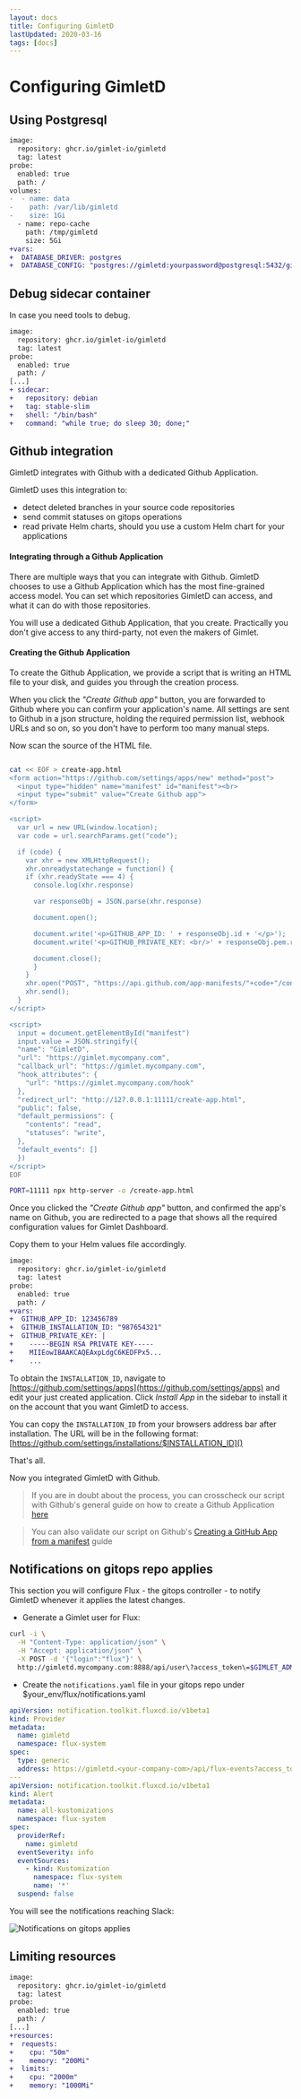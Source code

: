 ```yaml
---
layout: docs
title: Configuring GimletD
lastUpdated: 2020-03-16
tags: [docs]
---
```


# Configuring GimletD

## Using Postgresql

```diff
image:
  repository: ghcr.io/gimlet-io/gimletd
  tag: latest
probe:
  enabled: true
  path: /
volumes:
-  - name: data
-    path: /var/lib/gimletd
-    size: 1Gi
  - name: repo-cache
    path: /tmp/gimletd
    size: 5Gi
+vars:
+  DATABASE_DRIVER: postgres
+  DATABASE_CONFIG: "postgres://gimletd:yourpassword@postgresql:5432/gimletd?sslmode=disable"
```

## Debug sidecar container

In case you need tools to debug.

```diff
image:
  repository: ghcr.io/gimlet-io/gimletd
  tag: latest
probe:
  enabled: true
  path: /
[...]
+ sidecar:
+   repository: debian
+   tag: stable-slim
+   shell: "/bin/bash"
+   command: "while true; do sleep 30; done;"
```

## Github integration

GimletD integrates with Github with a dedicated Github Application.

GimletD uses this integration to:
- detect deleted branches in your source code repositories
- send commit statuses on gitops operations
- read private Helm charts, should you use a custom Helm chart for your applications

#### Integrating through a Github Application

There are multiple ways that you can integrate with Github. GimletD chooses to use a Github Application which has the most fine-grained access model.
You can set which repositories GimletD can access, and what it can do with those repositories.

You will use a dedicated Github Application, that you create.
Practically you don't give access to any third-party, not even the makers of Gimlet.

#### Creating the Github Application

To create the Github Application, we provide a script that is writing an HTML file to your disk, and guides you through the creation process.

When you click the *"Create Github app"* button, you are forwarded to Github where you can confirm your application's name. All settings are sent to Github
in a json structure, holding the required permission list, webhook URLs and so on, so you don't have to perform too many manual steps.

Now scan the source of the HTML file.

```bash

cat << EOF > create-app.html
<form action="https://github.com/settings/apps/new" method="post">
  <input type="hidden" name="manifest" id="manifest"><br>
  <input type="submit" value="Create Github app">
</form>

<script>
  var url = new URL(window.location);
  var code = url.searchParams.get("code");

  if (code) {
    var xhr = new XMLHttpRequest();
    xhr.onreadystatechange = function() {
    if (xhr.readyState === 4) {
      console.log(xhr.response)

      var responseObj = JSON.parse(xhr.response)

      document.open();

      document.write('<p>GITHUB_APP_ID: ' + responseObj.id + '</p>');
      document.write('<p>GITHUB_PRIVATE_KEY: <br/>' + responseObj.pem.replaceAll('\n', '<br/>') + '</p>');

      document.close();
      }
    }
    xhr.open("POST", "https://api.github.com/app-manifests/"+code+"/conversions", true);
    xhr.send();
  }
</script>

<script>
  input = document.getElementById("manifest")
  input.value = JSON.stringify({
  "name": "GimletD",
  "url": "https://gimlet.mycompany.com",
  "callback_url": "https://gimlet.mycompany.com",
  "hook_attributes": {
    "url": "https://gimlet.mycompany.com/hook"
  },
  "redirect_url": "http://127.0.0.1:11111/create-app.html",
  "public": false,
  "default_permissions": {
    "contents": "read",
    "statuses": "write",
  },
  "default_events": []
  })
</script>
EOF

PORT=11111 npx http-server -o /create-app.html
```

Once you clicked the *"Create Github app"* button, and confirmed the app's name on Github, you are redirected to a page that shows all
the required configuration values for Gimlet Dashboard.

Copy them to your Helm values file accordingly.

```diff
image:
  repository: ghcr.io/gimlet-io/gimletd
  tag: latest
probe:
  enabled: true
  path: /
+vars:
+  GITHUB_APP_ID: 123456789
+  GITHUB_INSTALLATION_ID: "987654321"
+  GITHUB_PRIVATE_KEY: |
+    -----BEGIN RSA PRIVATE KEY-----
+    MIIEowIBAAKCAQEAxpLdgC6KEDFPx5...
+    ...
```

To obtain the `INSTALLATION_ID`, navigate to [https://github.com/settings/apps](https://github.com/settings/apps) and edit your just created application.
Click *Install App* in the sidebar to install it on the account that you want GimletD to access.

You can copy the `INSTALLATION_ID` from your browsers address bar after installation. The URL will be in the following format:
[https://github.com/settings/installations/$INSTALLATION_ID]()

That's all.

Now you integrated GimletD with Github.

> If you are in doubt about the process, you can crosscheck our script with Github's general guide on how to create a Github Application [here](https://docs.github.com/en/developers/apps/building-github-apps/creating-a-github-app)

> You can also validate our script on Github's [Creating a GitHub App from a manifest](https://docs.github.com/en/developers/apps/building-github-apps/creating-a-github-app-from-a-manifest) guide

## Notifications on gitops repo applies

This section you will configure Flux - the gitops controller - to notify GimletD whenever it applies the latest changes.

- Generate a Gimlet user for Flux:

```bash
curl -i \
  -H "Content-Type: application/json" \
  -H "Accept: application/json" \
  -X POST -d '{"login":"flux"}' \
  http://gimletd.mycompany.com:8888/api/user\?access_token\=$GIMLET_ADMIN_TOKEN
```

- Create the `notifications.yaml` file in your gitops repo under $your_env/flux/notifications.yaml

```yaml
apiVersion: notification.toolkit.fluxcd.io/v1beta1
kind: Provider
metadata:
  name: gimletd
  namespace: flux-system
spec:
  type: generic
  address: https://gimletd.<your-company-com>/api/flux-events?access_token=<token>
---
apiVersion: notification.toolkit.fluxcd.io/v1beta1
kind: Alert
metadata:
  name: all-kustomizations
  namespace: flux-system
spec:
  providerRef:
    name: gimletd
  eventSeverity: info
  eventSources:
    - kind: Kustomization
      namespace: flux-system
      name: '*'
  suspend: false
```

You will see the notifications reaching Slack:

![Notifications on gitops applies](https://raw.githubusercontent.com/gimlet-io/gimletd/tip/docs/notifs.png)

## Limiting resources

```diff
image:
  repository: ghcr.io/gimlet-io/gimletd
  tag: latest
probe:
  enabled: true
  path: /
[...]
+resources:
+  requests:
+    cpu: "50m"
+    memory: "200Mi"
+  limits:
+    cpu: "2000m"
+    memory: "1000Mi"
```
